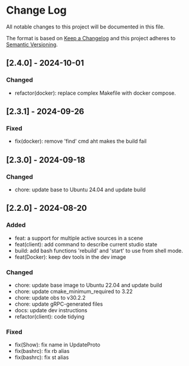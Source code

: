
# Change Log
All notable changes to this project will be documented in this file.

The format is based on [Keep a Changelog](http://keepachangelog.com/)
and this project adheres to [Semantic Versioning](http://semver.org/).

## [2.4.0] - 2024-10-01

### Changed
- refactor(docker): replace complex Makefile with docker compose.

## [2.3.1] - 2024-09-26

### Fixed
- fix(docker): remove 'find' cmd aht makes the build fail

## [2.3.0] - 2024-09-18

### Changed
- chore: update base to Ubuntu 24.04 and update build

## [2.2.0] - 2024-08-20
 
### Added
- feat: a support for multiple active sources in a scene
- feat(client): add command to describe current studio state
- build: add bash functions 'rebuild' and 'start' to use from shell mode.
- feat(Docker): keep dev tools in the dev image

### Changed
- chore: update base image to Ubuntu 22.04 and update build
- chore: update cmake_minimum_required to 3.22
- chore: update obs to v30.2.2
- chore: update gRPC-generated files
- docs: update dev instructions
- refactor(client): code tidying

### Fixed
- fix(Show): fix name in UpdateProto
- fix(bashrc): fix rb alias
- fix(bashrc): fix st alias
